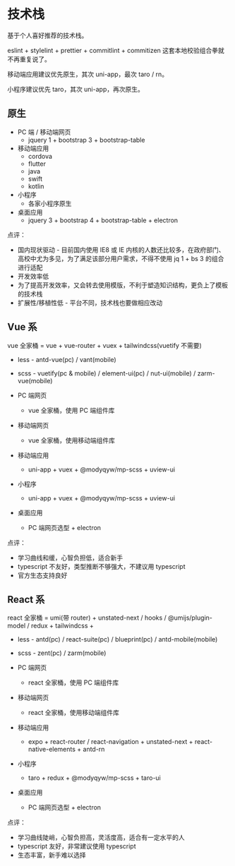 # 技术栈

基于个人喜好推荐的技术栈。

eslint + stylelint + prettier + commitlint + commitizen 这套本地校验组合拳就不再重复说了。

移动端应用建议优先原生，其次 uni-app，最次 taro / rn。

小程序建议优先 taro，其次 uni-app，再次原生。

## 原生

- PC 端 / 移动端网页
  - jquery 1 + bootstrap 3 + bootstrap-table
- 移动端应用
  - cordova
  - flutter
  - java
  - swift
  - kotlin
- 小程序
  - 各家小程序原生
- 桌面应用
  - jquery 3 + bootstrap 4 + bootstrap-table + electron

点评：

- 国内现状驱动 - 目前国内使用 IE8 或 IE 内核的人数还比较多，在政府部门、高校中尤为多见，为了满足该部分用户需求，不得不使用 jq 1 + bs 3 的组合进行适配
- 开发效率低
- 为了提高开发效率，又会转去使用模版，不利于塑造知识结构，更负上了模板的技术栈
- 扩展性/移植性低 - 平台不同，技术栈也要做相应改动

## Vue 系

vue 全家桶 = vue + vue-router + vuex + tailwindcss(vuetify 不需要)

- less - antd-vue(pc) / vant(mobile)
- scss - vuetify(pc & mobile) / element-ui(pc) / nut-ui(mobile) / zarm-vue(mobile)

- PC 端网页
  - vue 全家桶，使用 PC 端组件库
- 移动端网页
  - vue 全家桶，使用移动端组件库
- 移动端应用
  - uni-app + vuex + @modyqyw/mp-scss + uview-ui
- 小程序
  - uni-app + vuex + @modyqyw/mp-scss + uview-ui
- 桌面应用
  - PC 端网页选型 + electron

点评：

- 学习曲线和缓，心智负担低，适合新手
- typescript 不友好，类型推断不够强大，不建议用 typescript
- 官方生态支持良好

## React 系

react 全家桶 = umi(带 router) + unstated-next / hooks / @umijs/plugin-model / redux + tailwindcss +

- less - antd(pc) / react-suite(pc) / blueprint(pc) / antd-mobile(mobile)
- scss - zent(pc) / zarm(mobile)

- PC 端网页
  - react 全家桶，使用 PC 端组件库
- 移动端网页
  - react 全家桶，使用移动端组件库
- 移动端应用
  - expo + react-router / react-navigation + unstated-next + react-native-elements + antd-rn
- 小程序
  - taro + redux + @modyqyw/mp-scss + taro-ui
- 桌面应用
  - PC 端网页选型 + electron

点评：

- 学习曲线陡峭，心智负担高，灵活度高，适合有一定水平的人
- typescript 友好，非常建议使用 typescript
- 生态丰富，新手难以选择

<Vssue />
